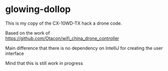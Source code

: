 # glowing-dollop

This is my copy of the CX-10WD-TX hack a drone code. 

Based on the work of https://github.com/Otacon/wifi_china_drone_controller

Main difference that there is no dependency on IntelliJ for creating the user interface

Mind that this is still work in progress
